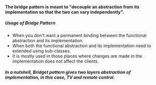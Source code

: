  #### The bridge pattern is meant to "decouple an abstraction from its implementation so that the two can vary independently".
 
 ##### Usage of Bridge Pattern
 
 - When you don't want a permanent binding between the functional abstraction and its implementation.
 - When both the functional abstraction and its implementation need to extended using sub-classes.
 - It is mostly used in those places where changes are made in the implementation does not affect the clients.
 
 ##### In a nutshell, Bridget pattern gives two layers abstraction of implementation, in this case, TV and remote control.
